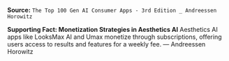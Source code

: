 **Source:** `The Top 100 Gen AI Consumer Apps - 3rd Edition _ Andreessen Horowitz`

**Supporting Fact: Monetization Strategies in Aesthetics AI**
Aesthetics AI apps like LooksMax AI and Umax monetize through subscriptions, offering users access to results and features for a weekly fee. — Andreessen Horowitz
